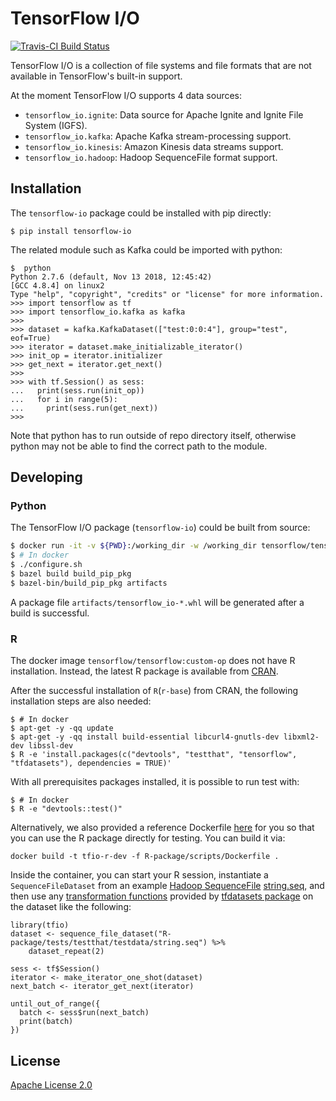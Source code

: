 # TensorFlow I/O

[![Travis-CI Build Status](https://travis-ci.org/tensorflow/io.svg?branch=master)](https://travis-ci.org/tensorflow/io) 

TensorFlow I/O is a collection of file systems and file formats that are not
available in TensorFlow's built-in support.

At the moment TensorFlow I/O supports 4 data sources:
- `tensorflow_io.ignite`: Data source for Apache Ignite and Ignite File System (IGFS).
- `tensorflow_io.kafka`: Apache Kafka stream-processing support.
- `tensorflow_io.kinesis`: Amazon Kinesis data streams support.
- `tensorflow_io.hadoop`: Hadoop SequenceFile format support.

## Installation

The `tensorflow-io` package could be installed with pip directly:
```
$ pip install tensorflow-io
```

The related module such as Kafka could be imported with python:
```
$  python
Python 2.7.6 (default, Nov 13 2018, 12:45:42)
[GCC 4.8.4] on linux2
Type "help", "copyright", "credits" or "license" for more information.
>>> import tensorflow as tf
>>> import tensorflow_io.kafka as kafka
>>>
>>> dataset = kafka.KafkaDataset(["test:0:0:4"], group="test", eof=True)
>>> iterator = dataset.make_initializable_iterator()
>>> init_op = iterator.initializer
>>> get_next = iterator.get_next()
>>>
>>> with tf.Session() as sess:
...   print(sess.run(init_op))
...   for i in range(5):
...     print(sess.run(get_next))
>>>
```

Note that python has to run outside of repo directory itself, otherwise python may not
be able to find the correct path to the module.

## Developing

### Python

The TensorFlow I/O package (`tensorflow-io`) could be built from source:
```sh
$ docker run -it -v ${PWD}:/working_dir -w /working_dir tensorflow/tensorflow:custom-op
$ # In docker
$ ./configure.sh
$ bazel build build_pip_pkg
$ bazel-bin/build_pip_pkg artifacts
```

A package file `artifacts/tensorflow_io-*.whl` will be generated after a build is successful.

### R

The docker image `tensorflow/tensorflow:custom-op` does not have R installation.
Instead, the latest R package is available from
[CRAN](https://cran.r-project.org/bin/linux/ubuntu/README.html).

After the successful installation of `R`(`r-base`) from CRAN, the following installation steps
are also needed:
```
$ # In docker
$ apt-get -y -qq update
$ apt-get -y -qq install build-essential libcurl4-gnutls-dev libxml2-dev libssl-dev
$ R -e 'install.packages(c("devtools", "testthat", "tensorflow", "tfdatasets"), dependencies = TRUE)'
```

With all prerequisites packages installed, it is possible to run test with:
```
$ # In docker
$ R -e "devtools::test()"
```

Alternatively, we also provided a reference Dockerfile [here](R-package/scripts/Dockerfile) for you
so that you can use the R package directly for testing. You can build it via:
```
docker build -t tfio-r-dev -f R-package/scripts/Dockerfile .
```

Inside the container, you can start your R session, instantiate a `SequenceFileDataset`
from an example [Hadoop SequenceFile](https://wiki.apache.org/hadoop/SequenceFile)
[string.seq](R-package/tests/testthat/testdata/string.seq), and then use any [transformation functions](https://tensorflow.rstudio.com/tools/tfdatasets/articles/introduction.html#transformations) provided by [tfdatasets package](https://tensorflow.rstudio.com/tools/tfdatasets/) on the dataset like the following:

```{R}
library(tfio)
dataset <- sequence_file_dataset("R-package/tests/testthat/testdata/string.seq") %>%
    dataset_repeat(2)

sess <- tf$Session()
iterator <- make_iterator_one_shot(dataset)
next_batch <- iterator_get_next(iterator)

until_out_of_range({
  batch <- sess$run(next_batch)
  print(batch)
})
```

## License

[Apache License 2.0](LICENSE)
